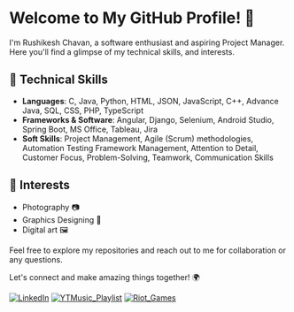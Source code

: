 # Welcome to My GitHub Profile! 👋

I'm Rushikesh Chavan, a software enthusiast and aspiring Project Manager. Here you'll find a glimpse of my technical skills, and interests.

## 🚀 Technical Skills

- **Languages**: C, Java, Python, HTML, JSON, JavaScript, C++, Advance Java, SQL, CSS, PHP, TypeScript
- **Frameworks & Software**: Angular, Django, Selenium, Android Studio, Spring Boot, MS Office, Tableau, Jira
- **Soft Skills**: Project Management, Agile (Scrum) methodologies, Automation Testing Framework Management, Attention to Detail, Customer Focus, Problem-Solving, Teamwork, Communication Skills

## 🌟 Interests

- Photography 📷
- Graphics Designing 🎨
- Digital art 🖼️


Feel free to explore my repositories and reach out to me for collaboration or any questions.

Let's connect and make amazing things together! 🌍

[![LinkedIn]][LinkedIn-url]
[![YTMusic_Playlist]][YTMusic_Playlist-url]
[![Riot_Games]][Riot_Games-id]


<!-- MARKDOWN LINKS & IMAGES -->
<!-- https://www.markdownguide.org/basic-syntax/#reference-style-links -->
[Python]: https://img.shields.io/badge/python-3670A0?style=flat&logo=python&logoColor=ffdd54
[Python-url]: test
[HTML5]: https://img.shields.io/badge/html5-%23E34F26.svg?style=flat&logo=html5&logoColor=white
[HTML5-url]: test
[CSS3]: https://img.shields.io/badge/css3-%231572B6.svg?style=flat&logo=css3&logoColor=white
[CSS3-url]: test
[JavaScript]: https://img.shields.io/badge/javascript-%23323330.svg?style=flat&logo=javascript&logoColor=%23F7DF1E
[JavaScript-url]: test
[TypeScript]: https://img.shields.io/badge/typescript-%23007ACC.svg?style=flat&logo=typescript&logoColor=white
[TypeScript-url]: test
[C]: https://img.shields.io/badge/c-%2300599C.svg?style=flat&logo=c&logoColor=white
[C-url]: test
[C++]: https://img.shields.io/badge/c++-%2300599C.svg?style=flat&logo=c%2B%2B&logoColor=white
[C++-url]: test
[Java]: https://img.shields.io/badge/java-%23ED8B00.svg?style=flat&logo=openjdk&logoColor=white
[Java-url]: test
[SQL]: https://img.shields.io/badge/sql-%2307405e.svg?style=flat&logo=sqlite&logoColor=white
[SQL-url]: test
[PHP]: https://img.shields.io/badge/php-%23777BB4.svg?style=flat&logo=php&logoColor=white
[PHP-url]: test
[Angular]: https://img.shields.io/badge/angular-%23DD0031.svg?style=flat&logo=angular&logoColor=white
[Angular-url]: test
[React]: https://img.shields.io/badge/react-%2320232a.svg?style=flat&logo=react&logoColor=%2361DAFB
[React-url]: test
[jQuery]: https://img.shields.io/badge/jquery-%230769AD.svg?style=flat&logo=jquery&logoColor=white
[jQuery-url]: test
[Django]: https://img.shields.io/badge/django-%23092E20.svg?style=flat&logo=django&logoColor=white
[Django-url]: test
[Selenium]: https://img.shields.io/badge/-selenium-%43B02A?style=flat&logo=selenium&logoColor=white
[Selenium-url]: test
[Bootstrap]: https://img.shields.io/badge/bootstrap-%238511FA.svg?style=flat&logo=bootstrap&logoColor=white
[Bootstrap-url]: test
[Android Studio]: https://img.shields.io/badge/Android%20Studio-3DDC84.svg?style=flat&logo=android-studio&logoColor=white
[Android Studio-url]: test
[Anaconda]: https://img.shields.io/badge/Anaconda-%2344A833.svg?style=flat&logo=anaconda&logoColor=white
[Anaconda-url]: test
[Spring]: https://img.shields.io/badge/spring-%236DB33F.svg?style=flat&logo=spring&logoColor=white
[Spring-url]: test
[MS_Office]: https://img.shields.io/badge/MS_Office-0078D4?style=flat&logo=microsoft&logoColor=white
[MS_Office-url]: test
[Tableau]: https://img.shields.io/badge/Tableau-%231572B6.svg?style=flat
[Tableau-url]: test
[Jira]: https://img.shields.io/badge/jira-%230A0FFF.svg?style=flat&logo=jira&logoColor=white
[Jira-url]: test
[Firebase]: https://img.shields.io/badge/Firebase-039BE5?style=flat&logo=Firebase&logoColor=white
[Firebase-url]: test
[MongoDB]: https://img.shields.io/badge/MongoDB-%234ea94b.svg?style=flat&logo=mongodb&logoColor=white
[MongoDB-url]: test
[MySQL]: https://img.shields.io/badge/mysql-%2300f.svg?style=flat&logo=mysql&logoColor=white
[MySQL-url]: test
[Postgres]: https://img.shields.io/badge/postgres-%23316192.svg?style=flat&logo=postgresql&logoColor=white
[Postgres-url]: test
[Windows]: https://img.shields.io/badge/Windows-0078D6?style=flat&logo=windows&logoColor=white
[Windows-url]: test
[Linux]: https://img.shields.io/badge/Linux-FCC624?style=flat&logo=linux&logoColor=black
[Linux-url]: test
[macOS]: https://img.shields.io/badge/mac%20os-000000?style=flat&logo=macos&logoColor=F0F0F0
[macOS-url]: test
[Android]: https://img.shields.io/badge/Android-3DDC84?style=flat&logo=android&logoColor=white
[Android-url]: test
[Lineageos]: https://img.shields.io/badge/lineageos-167C80?style=flat&logo=lineageos&logoColor=white
[Lineageos-url]: test
[iOS]: https://img.shields.io/badge/iOS-000000?style=flat&logo=ios&logoColor=white
[iOS-url]: test
[iOS]: https://img.shields.io/badge/iOS-000000?style=flat&logo=ios&logoColor=white
[iOS-url]: test

[LinkedIn]: https://img.shields.io/badge/linkedin-%230077B5.svg?style=flat&logo=linkedin&logoColor=white "rushi-chavan"
[LinkedIn-url]: https://www.linkedin.com/in/rushi-chavan
[YTMusic_Playlist]: https://img.shields.io/badge/Music_Playlist-FF0000?style=flat&logo=youtube-music&logoColor=white
[YTMusic_Playlist-url]: https://music.youtube.com/browse/UCcJvkN84ZwcK6NCkyNg1AyQ
[Riot_Games]: https://img.shields.io/badge/riotgames-D32936.svg?style=flat&logo=riotgames&logoColor=white "RowdyRushya#USA|RowdyRushya#IND"
[Riot_Games-ID]: RowdyRushya#USA|RowdyRushya#IND
